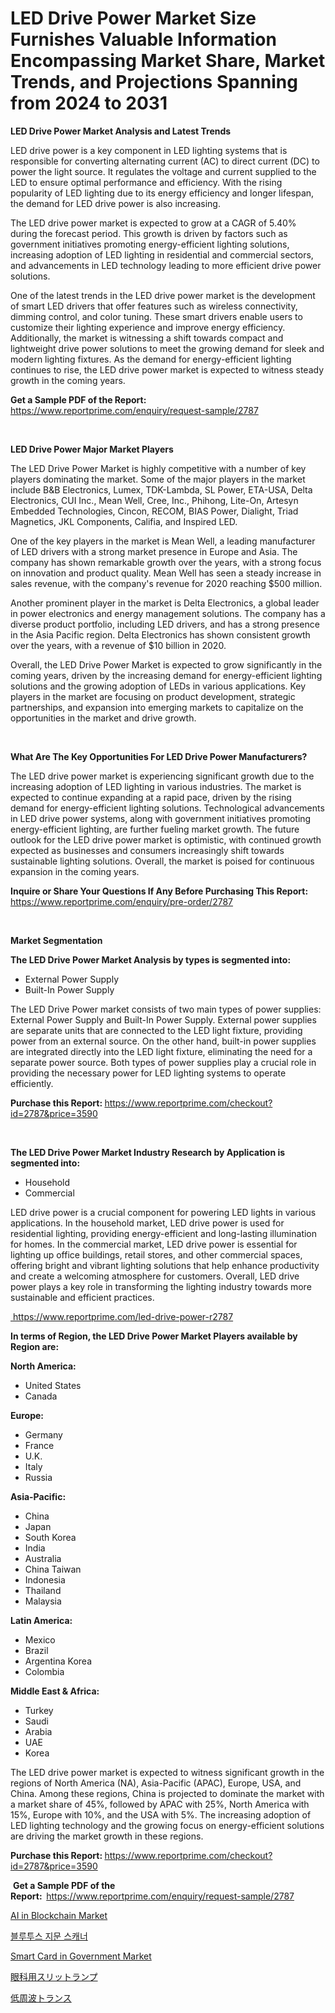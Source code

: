 <p><h1>LED Drive Power Market Size Furnishes Valuable Information Encompassing Market Share, Market Trends, and Projections Spanning from 2024 to 2031</h1></p><p><strong>LED Drive Power Market Analysis and Latest Trends</strong></p>
<p><p>LED drive power is a key component in LED lighting systems that is responsible for converting alternating current (AC) to direct current (DC) to power the light source. It regulates the voltage and current supplied to the LED to ensure optimal performance and efficiency. With the rising popularity of LED lighting due to its energy efficiency and longer lifespan, the demand for LED drive power is also increasing.</p><p>The LED drive power market is expected to grow at a CAGR of 5.40% during the forecast period. This growth is driven by factors such as government initiatives promoting energy-efficient lighting solutions, increasing adoption of LED lighting in residential and commercial sectors, and advancements in LED technology leading to more efficient drive power solutions.</p><p>One of the latest trends in the LED drive power market is the development of smart LED drivers that offer features such as wireless connectivity, dimming control, and color tuning. These smart drivers enable users to customize their lighting experience and improve energy efficiency. Additionally, the market is witnessing a shift towards compact and lightweight drive power solutions to meet the growing demand for sleek and modern lighting fixtures. As the demand for energy-efficient lighting continues to rise, the LED drive power market is expected to witness steady growth in the coming years.</p></p>
<p><strong>Get a Sample PDF of the Report:&nbsp;</strong> <a href="https://www.reportprime.com/enquiry/request-sample/2787">https://www.reportprime.com/enquiry/request-sample/2787</a></p>
<p>&nbsp;</p>
<p><strong>LED Drive Power Major Market Players</strong></p>
<p><p>The LED Drive Power Market is highly competitive with a number of key players dominating the market. Some of the major players in the market include B&B Electronics, Lumex, TDK-Lambda, SL Power, ETA-USA, Delta Electronics, CUI Inc., Mean Well, Cree, Inc., Phihong, Lite-On, Artesyn Embedded Technologies, Cincon, RECOM, BIAS Power, Dialight, Triad Magnetics, JKL Components, Califia, and Inspired LED.</p><p>One of the key players in the market is Mean Well, a leading manufacturer of LED drivers with a strong market presence in Europe and Asia. The company has shown remarkable growth over the years, with a strong focus on innovation and product quality. Mean Well has seen a steady increase in sales revenue, with the company's revenue for 2020 reaching $500 million.</p><p>Another prominent player in the market is Delta Electronics, a global leader in power electronics and energy management solutions. The company has a diverse product portfolio, including LED drivers, and has a strong presence in the Asia Pacific region. Delta Electronics has shown consistent growth over the years, with a revenue of $10 billion in 2020.</p><p>Overall, the LED Drive Power Market is expected to grow significantly in the coming years, driven by the increasing demand for energy-efficient lighting solutions and the growing adoption of LEDs in various applications. Key players in the market are focusing on product development, strategic partnerships, and expansion into emerging markets to capitalize on the opportunities in the market and drive growth.</p></p>
<p>&nbsp;</p>
<p><strong>What Are The Key Opportunities For LED Drive Power Manufacturers?</strong></p>
<p><p>The LED drive power market is experiencing significant growth due to the increasing adoption of LED lighting in various industries. The market is expected to continue expanding at a rapid pace, driven by the rising demand for energy-efficient lighting solutions. Technological advancements in LED drive power systems, along with government initiatives promoting energy-efficient lighting, are further fueling market growth. The future outlook for the LED drive power market is optimistic, with continued growth expected as businesses and consumers increasingly shift towards sustainable lighting solutions. Overall, the market is poised for continuous expansion in the coming years.</p></p>
<p><strong>Inquire or Share Your Questions If Any Before Purchasing This Report:</strong> <a href="https://www.reportprime.com/enquiry/pre-order/2787">https://www.reportprime.com/enquiry/pre-order/2787</a></p>
<p>&nbsp;</p>
<p><strong>Market Segmentation</strong></p>
<p><strong>The LED Drive Power Market Analysis by types is segmented into:</strong></p>
<p><ul><li>External Power Supply</li><li>Built-In Power Supply</li></ul></p>
<p><p>The LED Drive Power market consists of two main types of power supplies: External Power Supply and Built-In Power Supply. External power supplies are separate units that are connected to the LED light fixture, providing power from an external source. On the other hand, built-in power supplies are integrated directly into the LED light fixture, eliminating the need for a separate power source. Both types of power supplies play a crucial role in providing the necessary power for LED lighting systems to operate efficiently.</p></p>
<p><strong>Purchase this Report:&nbsp;</strong><a href="https://www.reportprime.com/checkout?id=2787&price=3590">https://www.reportprime.com/checkout?id=2787&price=3590</a></p>
<p>&nbsp;</p>
<p><strong>The LED Drive Power Market Industry Research by Application is segmented into:</strong></p>
<p><ul><li>Household</li><li>Commercial</li></ul></p>
<p><p>LED drive power is a crucial component for powering LED lights in various applications. In the household market, LED drive power is used for residential lighting, providing energy-efficient and long-lasting illumination for homes. In the commercial market, LED drive power is essential for lighting up office buildings, retail stores, and other commercial spaces, offering bright and vibrant lighting solutions that help enhance productivity and create a welcoming atmosphere for customers. Overall, LED drive power plays a key role in transforming the lighting industry towards more sustainable and efficient practices.</p></p>
<p><a href="https://www.reportprime.com/led-drive-power-r2787">&nbsp;https://www.reportprime.com/led-drive-power-r2787</a></p>
<p><strong>In terms of Region, the LED Drive Power Market Players available by Region are:</strong></p>
<p>
    <p> <strong> North America: </strong>
        <ul>
            <li>United States</li>
            <li>Canada</li>
        </ul>
        </p> 
    <p> <strong> Europe: </strong>
        <ul>
            <li>Germany</li>
            <li>France</li>
            <li>U.K.</li>
            <li>Italy</li>
            <li>Russia</li>
        </ul>
        </p> 
    <p> <strong> Asia-Pacific: </strong>
        <ul>
            <li>China</li>
            <li>Japan</li>
            <li>South Korea</li>
            <li>India</li>
            <li>Australia</li>
            <li>China Taiwan</li>
            <li>Indonesia</li>
            <li>Thailand</li>
            <li>Malaysia</li>
        </ul>
        </p> 
    <p> <strong> Latin America: </strong>
        <ul>
            <li>Mexico</li>
            <li>Brazil</li>
            <li>Argentina Korea</li>
            <li>Colombia</li>
        </ul>
        </p> 
    <p> <strong> Middle East & Africa: </strong>
        <ul>
            <li>Turkey</li>
            <li>Saudi</li>
            <li>Arabia</li>
            <li>UAE</li>
            <li>Korea</li>
        </ul>
    </p>
    </p>
<p><p>The LED drive power market is expected to witness significant growth in the regions of North America (NA), Asia-Pacific (APAC), Europe, USA, and China. Among these regions, China is projected to dominate the market with a market share of 45%, followed by APAC with 25%, North America with 15%, Europe with 10%, and the USA with 5%. The increasing adoption of LED lighting technology and the growing focus on energy-efficient solutions are driving the market growth in these regions.</p></p>
<p><strong>Purchase this Report: </strong><a href="https://www.reportprime.com/checkout?id=2787&price=3590">https://www.reportprime.com/checkout?id=2787&price=3590</a></p>
<p>&nbsp;<strong>Get a Sample PDF of the Report:&nbsp;&nbsp;</strong><a href="https://www.reportprime.com/enquiry/request-sample/2787">https://www.reportprime.com/enquiry/request-sample/2787</a></p>
<p><strong></strong></p>
<p><p><a href="https://issuu.com/reportprime-2/docs/ai-in-blockchain-market-size-2030.pptx">AI in Blockchain Market</a></p><p><a href="https://github.com/kimvicki3212024/Market-Research-Report-List-1/blob/main/493695833981.md">블루투스 지문 스캐너</a></p><p><a href="https://github.com/kulaberyasin52/Market-Research-Report-List-1/blob/main/smart-card-in-government-market.md">Smart Card in Government Market</a></p><p><a href="https://github.com/RodHoppe07/Market-Research-Report-List-2/blob/main/935749427286.md">眼科用スリットランプ</a></p><p><a href="https://medium.com/@neilmartin36/%E4%BD%8E%E5%91%A8%E6%B3%A2%E5%A4%89%E5%9C%A7%E5%99%A8%E5%B8%82%E5%A0%B4%E3%81%AE%E5%B1%95%E6%9C%9B-%E5%AE%8C%E5%85%A8%E3%81%AA%E7%94%A3%E6%A5%AD%E5%88%86%E6%9E%90-2024%E5%B9%B4%E3%81%8B%E3%82%892031%E5%B9%B4-86aa90f83f0e">低周波トランス</a></p></p>